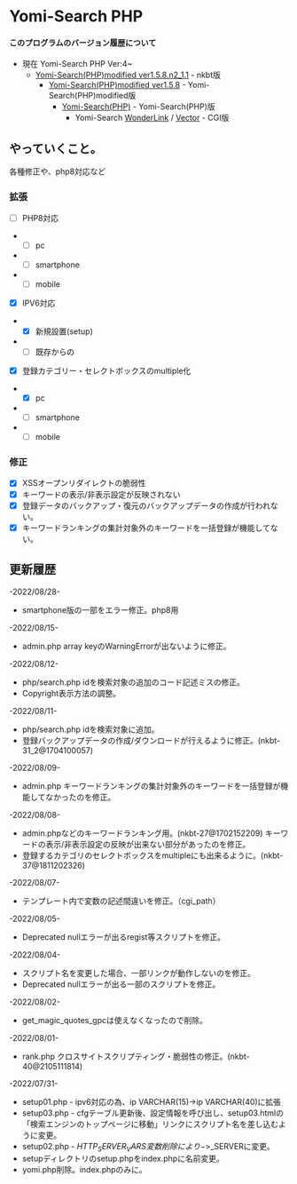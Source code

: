 # Yomi-Search PHP

#### このプログラムのバージョン履歴について
* 現在 Yomi-Search PHP Ver:4~
  * [Yomi-Search(PHP)modified ver1.5.8.n2_1.1](http://www.nkbt.net/yomi/) - nkbt版
    * [Yomi-Search(PHP)modified ver1.5.8](http://yomiphp-mod.sweet82.com/) - Yomi-Search(PHP)modified版
      * [Yomi-Search(PHP)](http://sql.s28.xrea.com/) - Yomi-Search(PHP)版
        * Yomi-Search [WonderLink](http://yomi.pekori.to/) / [Vector](https://www.vector.co.jp/soft/unix/net/se124310.html) - CGI版

## やっていくこと。
各種修正や、php8対応など

### 拡張
- [ ] PHP8対応
- - [ ] pc
- - [ ] smartphone
- - [ ] mobile

- [x] IPV6対応
- - [x] 新規設置(setup)
- - [ ] 既存からの

- [x] 登録カテゴリー・セレクトボックスのmultiple化
- - [x] pc
- - [ ] smartphone
- - [ ] mobile

### 修正
- [x] XSSオープンリダイレクトの脆弱性
- [x] キーワードの表示/非表示設定が反映されない
- [x] 登録データのバックアップ・復元のバックアップデータの作成が行われない。
- [x] キーワードランキングの集計対象外のキーワードを一括登録が機能してない。

## 更新履歴
-2022/08/28-
* smartphone版の一部をエラー修正。php8用

-2022/08/15-
* admin.php array keyのWarningErrorが出ないように修正。

-2022/08/12-
* php/search.php idを検索対象の追加のコード記述ミスの修正。
* Copyright表示方法の調整。

-2022/08/11-
* php/search.php idを検索対象に追加。
* 登録バックアップデータの作成/ダウンロードが行えるように修正。(nkbt-31_2@1704100057)

-2022/08/09-
* admin.php キーワードランキングの集計対象外のキーワードを一括登録が機能してなかったのを修正。

-2022/08/08-
* admin.phpなどのキーワードランキング用。(nkbt-27@1702152209)
 キーワードの表示/非表示設定の反映が出来ない部分があったのを修正。
* 登録するカテゴリのセレクトボックスをmultipleにも出来るように。(nkbt-37@1811202326)
 
-2022/08/07-
* テンプレート内で変数の記述間違いを修正。（cgi_path）

-2022/08/05-
* Deprecated nullエラーが出るregist等スクリプトを修正。
 
-2022/08/04-
* スクリプト名を変更した場合、一部リンクが動作しないのを修正。
* Deprecated nullエラーが出る一部のスクリプトを修正。

-2022/08/02-
* get_magic_quotes_gpcは使えなくなったので削除。

-2022/08/01-
* rank.php クロスサイトスクリプティング・脆弱性の修正。(nkbt-40@2105111814)

-2022/07/31-
* setup01.php - ipv6対応の為、ip VARCHAR(15)->ip VARCHAR(40)に拡張
* setup03.php - cfgテーブル更新後、設定情報を呼び出し、setup03.htmlの「検索エンジンのトップページに移動」リンクにスクリプト名を差し込むように変更。
* setup02.php - $HTTP_SERVER_VARS変数　削除により->$_SERVERに変更。
* setupディレクトリのsetup.phpをindex.phpに名前変更。
* yomi.php削除。index.phpのみに。
